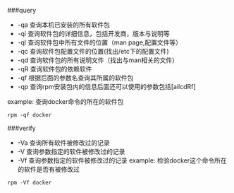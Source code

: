 ###query
- -qa 查询本机已安装的所有软件包
- -qi 查询软件包的详细信息，包括开发商，版本与说明等
- -ql 查询软件包中所有文件的位置（man page,配置文件等）
- -qc 查询软件包配置文件的位置(找出/etc下的配置文件)
- -qd 查询软件包的所有说明文件（找出与man相关的文件）
- -qR 查询软件包的依赖软件
- -qf 根据后面的参数名查询其所属的软件包
- -qp 查询rpm安装包内的信息后面还可以使用的参数包括\[ailcdRf]

example:
查询docker命令的所在的软件包
```
rpm -qf docker
```
###verify
- -Va 查询所有软件被修改过的记录
- -V 查询参数指定的软件被修改过的记录
- -Vf 查询参数指定的软件被修改过的记录
example:
检验docker这个命令所在的软件是否有被修改过
```
rpm -Vf docker
```
